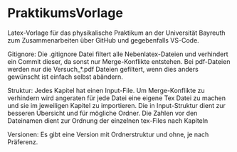 # PraktikumsVorlage
Latex-Vorlage für das physikalische Praktikum an der Universität Bayreuth zum Zusammenarbeiten über GitHub und gegebenfalls VS-Code.

Gitignore:
Die .gitignore Datei filtert alle Nebenlatex-Dateien und verhindert ein Commit dieser, da sonst nur Merge-Konflikte entstehen. Bei pdf-Dateien werden nur die Versuch_*.pdf Dateien gefiltert, wenn dies anders gewünscht ist einfach selbst abändern.

Struktur:
Jedes Kapitel hat einen Input-File. Um Merge-Konflikte zu verhindern wird angeraten für jede Datei eine eigene Tex Datei zu machen und sie im jeweiligen Kapitel zu importieren. Die in Input-Struktur dient zur besseren Übersicht und für mögliche Ordner. Die Zahlen vor den Dateinamen dient zur Ordnung der einzelnen tex-Files nach Kapiteln

Versionen:
Es gibt eine Version mit Ordnerstruktur und ohne, je nach Präferenz.